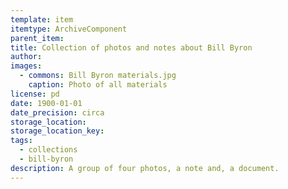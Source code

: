 ```yaml
---
template: item
itemtype: ArchiveComponent
parent_item: 
title: Collection of photos and notes about Bill Byron
author: 
images:
  - commons: Bill Byron materials.jpg
    caption: Photo of all materials
license: pd
date: 1900-01-01
date_precision: circa
storage_location: 
storage_location_key: 
tags:
  - collections
  - bill-byron
description: A group of four photos, a note and, a document. 
---
```


